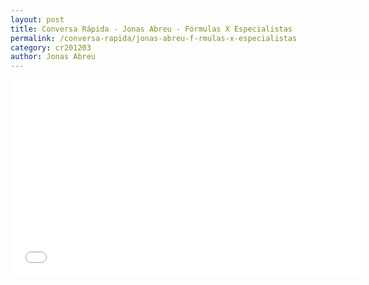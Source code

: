 ```yaml
---
layout: post
title: Conversa Rápida - Jonas Abreu - Fórmulas X Especialistas
permalink: /conversa-rapida/jonas-abreu-f-rmulas-x-especialistas
category: cr201203
author: Jonas Abreu
---
```


<iframe width="560" height="315" src="//www.youtube.com/embed/uhA_wM2gvm4" frameborder="0" allowfullscreen></iframe>
